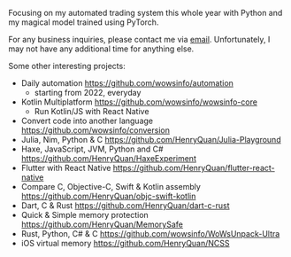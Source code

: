 Focusing on my automated trading system this whole year with Python and my magical model trained using PyTorch.

For any business inquiries, please contact me via [email](mailto:development.henryquan@gmail.com). Unfortunately, I may not have any additional time for anything else. 

Some other interesting projects:
- Daily automation https://github.com/wowsinfo/automation
  - starting from 2022, everyday
- Kotlin Multiplatform https://github.com/wowsinfo/wowsinfo-core
  - Run Kotlin/JS with React Native
- Convert code into another language https://github.com/wowsinfo/conversion
- Julia, Nim, Python & C https://github.com/HenryQuan/Julia-Playground
- Haxe, JavaScript, JVM, Python and C# https://github.com/HenryQuan/HaxeExperiment
- Flutter with React Native https://github.com/HenryQuan/flutter-react-native
- Compare C, Objective-C, Swift & Kotlin assembly https://github.com/HenryQuan/objc-swift-kotlin
- Dart, C & Rust https://github.com/HenryQuan/dart-c-rust
- Quick & Simple memory protection https://github.com/HenryQuan/MemorySafe
- Rust, Python, C# & C https://github.com/wowsinfo/WoWsUnpack-Ultra
- iOS virtual memory https://github.com/HenryQuan/NCSS
